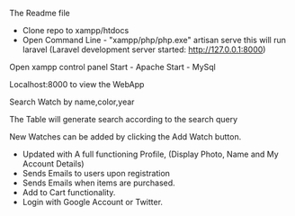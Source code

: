 The Readme file

- Clone repo to xampp/htdocs 
- Open Command Line - "xampp/php/php.exe" artisan serve 
this will run laravel (Laravel development server started: <http://127.0.0.1:8000>) 

Open xampp control panel
Start - Apache
Start - MySql

Localhost:8000 to view the WebApp

Search Watch by name,color,year

The Table will generate search according to the search query

New Watches can be added by clicking the Add Watch button. 

- Updated with A full functioning Profile, (Display Photo, Name and My Account Details)
- Sends Emails to users upon registration
- Sends Emails when items are purchased.
- Add to Cart functionality.
- Login with Google Account or Twitter.



